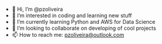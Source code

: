 - 👋 Hi, I’m @pzoliveira
- 👀 I’m interested in coding and learning new stuff
- 🌱 I’m currently learning Python and AWS for Data Science
- 💞️ I’m looking to collaborate on developing of cool projects
- 📫 How to reach me: pzoliveira@outlook.com

<!---
pzoliveira/pzoliveira is a ✨ special ✨ repository because its `README.md` (this file) appears on your GitHub profile.
You can click the Preview link to take a look at your changes.
--->

